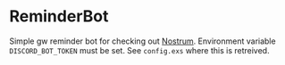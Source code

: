 # ReminderBot
Simple gw reminder bot for checking out [Nostrum](https://github.com/Kraigie/nostrum). 
Environment variable `DISCORD_BOT_TOKEN` must be set. See `config.exs` where this is retreived.

